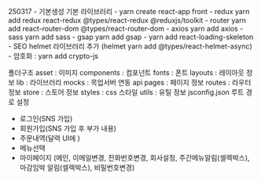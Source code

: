 250317 - 기본생성
	기본 라이브러리
	- yarn create react-app front
    - redux		yarn add redux react-redux @types/react-redux @reduxjs/toolkit
	- router	yarn add react-router-dom @types/react-router-dom
	- axios    	yarn add axios
	- sass		yarn add sass
    - gsap    	yarn add gsap
    - yarn add react-loading-skeleton
	- SEO helmet 라이브러리 추가 (helmet		yarn add @types/react-helmet-async)
	- 암호화 :  yarn add crypto-js 

폴더구조
asset : 이미지
components : 컴포넌트
fonts : 폰트
layouts : 레이아웃 정보
lib : 라이브러리
mocks : 목업서버 연동 api
pages : 페이지 정보
routes : 라우터 정보
store : 스토어 정보
styles : css 스타일
utils : 유틸 정보
jsconfig.json 루트 경로 설정


- 로그인(SNS 가입)
- 회원가입(SNS 가입 후 부가 내용)
- 주문내역(달력 UI에 )
- 메뉴선택
- 마이페이지 (메인, 이메일변경, 전화번호변경, 회사설정, 주간메뉴알림(셀렉박스), 마감임박 알림(셀렉박스), 비밀번호변경)
